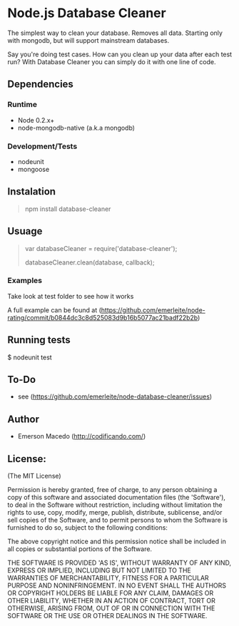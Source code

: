Node.js Database Cleaner
========================
The simplest way to clean your database. Removes all data. Starting only with mongodb, but will support mainstream databases.

Say you're doing test cases. How can you clean up your data after each
test run? With Database Cleaner you can simply do it with one line of code.

Dependencies
------------

### Runtime
* Node 0.2.x+
* node-mongodb-native (a.k.a mongodb)

### Development/Tests
* nodeunit
* mongoose

Instalation
-----------
> npm install database-cleaner 

Usuage
------
> var databaseCleaner = require('database-cleaner');
>
> databaseCleaner.clean(database, callback);

### Examples
Take look at test folder to see how it works

A full example can be found at (<https://github.com/emerleite/node-rating/commit/b0844dc3c8d525083d9b16b5077ac21badf22b2b>)

Running tests
-------------
$ nodeunit test

To-Do
-----
* see (<https://github.com/emerleite/node-database-cleaner/issues>)

Author
------

* Emerson Macedo (<http://codificando.com/>)

License:
--------

(The MIT License)

Permission is hereby granted, free of charge, to any person obtaining
a copy of this software and associated documentation files (the
'Software'), to deal in the Software without restriction, including
without limitation the rights to use, copy, modify, merge, publish,
distribute, sublicense, and/or sell copies of the Software, and to
permit persons to whom the Software is furnished to do so, subject to
the following conditions:

The above copyright notice and this permission notice shall be
included in all copies or substantial portions of the Software.

THE SOFTWARE IS PROVIDED 'AS IS', WITHOUT WARRANTY OF ANY KIND,
EXPRESS OR IMPLIED, INCLUDING BUT NOT LIMITED TO THE WARRANTIES OF
MERCHANTABILITY, FITNESS FOR A PARTICULAR PURPOSE AND NONINFRINGEMENT.
IN NO EVENT SHALL THE AUTHORS OR COPYRIGHT HOLDERS BE LIABLE FOR ANY
CLAIM, DAMAGES OR OTHER LIABILITY, WHETHER IN AN ACTION OF CONTRACT,
TORT OR OTHERWISE, ARISING FROM, OUT OF OR IN CONNECTION WITH THE
SOFTWARE OR THE USE OR OTHER DEALINGS IN THE SOFTWARE.
